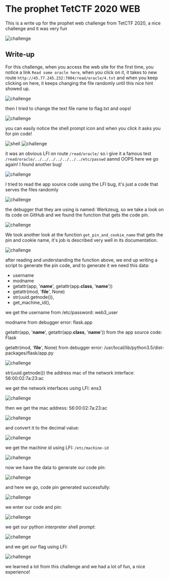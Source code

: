 # The prophet TetCTF 2020 WEB

This is a write up for the prophet web challenge from TetCTF 2020, 
a nice challenge and it was very fun


<img src="https://github.com/vvxhid/The_prophet_TetCTF2020-WEB-/blob/master/scr/scr1.png?raw=true" alt="challenge" class="inline"/>

## Write-up

For this challenge, when you access the web site for the first time, you notice a link `Read some oracle here`, when you click on it, it takes to new route `http://45.77.245.232:7004/read/oracle/4.txt` and when you keep clicking on here, it keeps changing the file randomly until this nice hint showed up.

<img src="https://github.com/vvxhid/The_prophet_TetCTF2020-WEB-/blob/master/scr/scr2.png?raw=true" alt="challenge" class="inline"/>

then I tried to change the text file name to flag.txt and oops!

<img src="https://github.com/vvxhid/The_prophet_TetCTF2020-WEB-/blob/master/scr/scr3.png?raw=true" alt="challenge" class="inline"/>

you can easily notice the shell prompt icon and when you click it asks you for pin code!

<img src="https://github.com/vvxhid/The_prophet_TetCTF2020-WEB-/blob/master/scr/shell.png?raw=true" alt="shell" class="inline"/>

<img src="https://github.com/vvxhid/The_prophet_TetCTF2020-WEB-/blob/master/scr/scr4.png?raw=true" alt="challenge" class="inline"/>

it was an obvious LFI on route `/read/oracle/` so i give it a famous test `/read/oracle/../../../../../../../etc/passwd`
aannd OOPS here we go again! I found another bug!

<img src="https://github.com/vvxhid/The_prophet_TetCTF2020-WEB-/blob/master/scr/scr12.png?raw=true" alt="challenge" class="inline"/>

I tried to read the app source code using the LFI bug, it's just a code that serves the files randomly

<img src="https://github.com/vvxhid/The_prophet_TetCTF2020-WEB-/blob/master/scr/scr13.png?raw=true" alt="challenge" class="inline"/>

the debugger that they are using is named: Werkzeug, so we take a look on its code on GitHub and we found the function that gets the code pin.

<img src="https://github.com/vvxhid/The_prophet_TetCTF2020-WEB-/blob/master/scr/scr6.png?raw=true" alt="challenge" class="inline"/>

We took another look at the function `get_pin_and_cookie_name` that gets the pin and cookie name, it's job is described very well in its documentation.

<img src="https://github.com/vvxhid/The_prophet_TetCTF2020-WEB-/blob/master/scr/scr7.png?raw=true" alt="challenge" class="inline"/>

after reading and understanding the function above, we end up writing a script to generate the pin code, and to generate it we need this data:

- username
- modname
- getattr(app, '__name__', getattr(app.__class__, '__name__'))
- getattr(mod, '__file__', None)
- str(uuid.getnode()),
- get_machine_id(),

we get the username from /etc/password: web3_user

modname from debugger error: flask.app

getattr(app, '__name__', getattr(app.__class__, '__name__')) from the app source code: Flask

getattr(mod, '__file__', None) from  debugger error: /usr/local/lib/python3.5/dist-packages/flask/app.py

<img src="https://github.com/vvxhid/The_prophet_TetCTF2020-WEB-/blob/master/scr/scr8.png?raw=true" alt="challenge" class="inline"/>

str(uuid.getnode()) the address mac of the network interface: 56:00:02:7a:23:ac

we get the network interfaces using LFI: ens3

<img src="https://github.com/vvxhid/The_prophet_TetCTF2020-WEB-/blob/master/scr/scr16.png?raw=true" alt="challenge" class="inline"/>

then we get the mac address: 56:00:02:7a:23:ac 

<img src="https://github.com/vvxhid/The_prophet_TetCTF2020-WEB-/blob/master/scr/scr19.png?raw=true" alt="challenge" class="inline"/>

and convert it to the decimal value:

<img src="https://github.com/vvxhid/The_prophet_TetCTF2020-WEB-/blob/master/scr/scr20.png?raw=true" alt="challenge" class="inline"/>

we get the machine id using LFI: `/etc/machine-id`

<img src="https://github.com/vvxhid/The_prophet_TetCTF2020-WEB-/blob/master/scr/scr17.png?raw=true" alt="challenge" class="inline"/>

now we have the data to generate our code pin:

<img src="https://github.com/vvxhid/The_prophet_TetCTF2020-WEB-/blob/master/scr/scr21.png?raw=true" alt="challenge" class="inline"/>

and here we go, code pin generated successfully: 

<img src="https://github.com/vvxhid/The_prophet_TetCTF2020-WEB-/blob/master/scr/scr22.png?raw=true" alt="challenge" class="inline"/>

we enter our code and pin:

<img src="https://github.com/vvxhid/The_prophet_TetCTF2020-WEB-/blob/master/scr/scr9.png?raw=true" alt="challenge" class="inline"/>

we get our python interpreter shell prompt:

<img src="https://github.com/vvxhid/The_prophet_TetCTF2020-WEB-/blob/master/scr/scr11.png?raw=true" alt="challenge" class="inline"/>

and we get our flag using LFI:

<img src="https://github.com/vvxhid/The_prophet_TetCTF2020-WEB-/blob/master/scr/scr24.png?raw=true" alt="challenge" class="inline"/>

we learned a lot from this challenge and we had a lot of fun, a nice experience!
